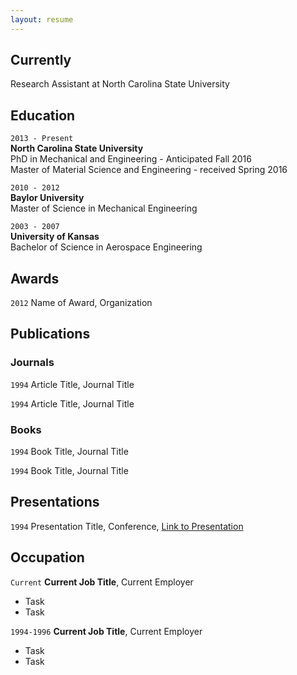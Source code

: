 ```yaml
---
layout: resume
---
```

## Currently

Research Assistant at North Carolina State University

## Education

`2013 - Present`\
__North Carolina State University__\
PhD in Mechanical and Engineering - Anticipated Fall 2016\
Master of Material Science and Engineering - received Spring 2016

`2010 - 2012`\
__Baylor University__\
Master of Science in Mechanical Engineering

`2003 - 2007`\
__University of Kansas__\
Bachelor of Science in Aerospace Engineering

## Awards

`2012`
Name of Award, Organization

## Publications

<!-- A list is also available [online](http://scholar.google.co.uk/citations?user=LTOTl0YAAAAJ) -->

### Journals

`1994`
Article Title, Journal Title

`1994`
Article Title, Journal Title

### Books

`1994`
Book Title, Journal Title

`1994`
Book Title, Journal Title


## Presentations

`1994`
Presentation Title, Conference, <a href="http://MyWebsite.tld/presentation1">Link to Presentation</a>


## Occupation

`Current`
__Current Job Title__, Current Employer

- Task
- Task

`1994-1996`
__Current Job Title__, Current Employer

- Task
- Task



<!-- ### Footer

Last updated: May 2013 -->
